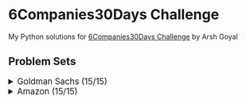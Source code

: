 # 6Companies30Days Challenge

My Python solutions for [6Companies30Days Challenge](https://www.youtube.com/watch?v=8ESo_bXhRC4) by Arsh Goyal

## Problem Sets

<details>
<summary style="font-size: 1.2em">Goldman Sachs (15/15)</summary>

| Sr  | [Problems](./30DaysChallenge/Day1-5_GS)          | TryIt                                                                                                                                  | Status |
| --- | ------------------------------------------------ | -------------------------------------------------------------------------------------------------------------------------------------- | ------ |
| 1   | [Print Anagrams Together]                        | [![Problem Link](./photos/gfg.svg)](https://practice.geeksforgeeks.org/problems/print-anagrams-together/1/#)                           | ✅     |
| 2   | [Overlapping Rectangles]                         | [![Problem Link](./photos/gfg.svg)](https://practice.geeksforgeeks.org/problems/overlapping-rectangles1924/1/)                         | ✅     |
| 3   | [Count the subarrays having product less than k] | [![Problem Link](./photos/gfg.svg)](https://practice.geeksforgeeks.org/problems/count-the-subarrays-having-product-less-than-k1708/1/) | ✅     |
| 4   | [Run Length Encoding]                            | [![Problem Link](./photos/gfg.svg)](https://practice.geeksforgeeks.org/problems/run-length-encoding/1/)                                | ✅     |
| 5   | [Ugly Number]                                    | [![Problem Link](./photos/gfg.svg)](https://practice.geeksforgeeks.org/problems/ugly-numbers2254/1/)                                   | ✅     |
| 6   | [Greatest Common Divisor of Strings]             | [![Problem Link](./photos/lc.svg)](https://leetcode.com/problems/greatest-common-divisor-of-strings/)                                  | ✅     |
| 7   | [Find the position of M-th item]                 | [![Problem Link](./photos/gfg.svg)](https://practice.geeksforgeeks.org/problems/find-the-position-of-m-th-item1723/1#)                 | ✅     |
| 8   | [Total Decoding Messages]                        | [![Problem Link](./photos/gfg.svg)](https://practice.geeksforgeeks.org/problems/total-decoding-messages1235/1/)                        | ✅     |
| 9   | [Number following a pattern]                     | [![Problem Link](./photos/gfg.svg)](https://practice.geeksforgeeks.org/problems/number-following-a-pattern3126/1#)                     |        |
| 10  | [Max 10 numbers in a list having 10M entries]    | [![Problem Link](./photos/gfg.svg)](https://practice.geeksforgeeks.org/problems/k-largest-elements3736/1)                              | ✅     |
| 11  | [Find Missing And Repeating]                     | [![Problem Link](./photos/gfg.svg)](https://practice.geeksforgeeks.org/problems/find-missing-and-repeating2512/1/#)                    | ✅     |
| 12  | [Squares in N\*N Chessboard]                     | [![Problem Link](./photos/gfg.svg)](https://practice.geeksforgeeks.org/problems/squares-in-nn-chessboard1801/1)                        | ✅     |
| 13  | [Decode the string]                              | [![Problem Link](./photos/gfg.svg)](https://practice.geeksforgeeks.org/problems/decode-the-string2444/1)                               |        |
| 14  | [Minimum Size Subarray Sum]                      | [![Problem Link](./photos/lc.svg)](https://leetcode.com/problems/minimum-size-subarray-sum/)                                           | ✅     |
| 15  | [Array Pair Sum Divisibility Problem]            | [![Problem Link](./photos/gfg.svg)](https://practice.geeksforgeeks.org/problems/array-pair-sum-divisibility-problem3257/1#)            | ✅     |

</details>

<details>
<summary style="font-size: 1.2em">Amazon (15/15)</summary>

| Sr  | [Problems](./30DaysChallenge/Day6-10_Amazon)      | TryIt                                                                                                                                | Status |
| --- | ------------------------------------------------- | ------------------------------------------------------------------------------------------------------------------------------------ | ------ |
| 1   | [Maximum Profit]                                  | [![Problem Link](./photos/gfg.svg)](https://practice.geeksforgeeks.org/problems/maximum-profit4657/1)                                |        |
| 2   | [Longest Mountain in Array]                       | [![Problem Link](./photos/lc.svg)](https://leetcode.com/problems/longest-mountain-in-array/)                                         |        |
| 3   | [IPL 2021 - Match Day 2]                          | [![Problem Link](./photos/gfg.svg)](https://practice.geeksforgeeks.org/problems/deee0e8cf9910e7219f663c18d6d640ea0b87f87/1/)         |        |
| 4   | [Brackets in Matrix Chain Multiplication]         | [![Problem Link](./photos/gfg.svg)](https://practice.geeksforgeeks.org/problems/brackets-in-matrix-chain-multiplication1024/1/)      |        |
| 5   | [Phone directory]                                 | [![Problem Link](./photos/gfg.svg)](https://practice.geeksforgeeks.org/problems/phone-directory4628/1/)                              |        |
| 6   | [Maximum of all subarrays of size k]              | [![Problem Link](./photos/gfg.svg)](https://practice.geeksforgeeks.org/problems/maximum-of-all-subarrays-of-size-k3101/1)            |        |
| 7   | [First non-repeating character in a stream]       | [![Problem Link](./photos/gfg.svg)](https://practice.geeksforgeeks.org/problems/first-non-repeating-character-in-a-stream1216/1)     |        |
| 8   | [Count ways to N'th Stair(Order does not matter)] | [![Problem Link](./photos/gfg.svg)](https://practice.geeksforgeeks.org/problems/count-ways-to-nth-stairorder-does-not-matter1322/1/) |        |
| 9   | [Is Sudoku Valid]                                 | [![Problem Link](./photos/gfg.svg)](https://practice.geeksforgeeks.org/problems/is-sudoku-valid4820/1/)                              |        |
| 10  | [Nuts and Bolts Problem]                          | [![Problem Link](./photos/gfg.svg)](https://practice.geeksforgeeks.org/problems/nuts-and-bolts-problem0431/1)                        |        |
| 11  | [Serialize and Deserialize a Binary Tree]         | [![Problem Link](./photos/gfg.svg)](https://practice.geeksforgeeks.org/problems/serialize-and-deserialize-a-binary-tree/1)           |        |
| 12  | [Column name from a given column number]          | [![Problem Link](./photos/gfg.svg)](https://practice.geeksforgeeks.org/problems/column-name-from-a-given-column-number4244/1/)       |        |
| 13  | [Rotting Oranges]                                 | [![Problem Link](./photos/lc.svg)](https://leetcode.com/problems/rotting-oranges/)                                                   |        |
| 14  | [Burning Tree]                                    | [![Problem Link](./photos/gfg.svg)](https://practice.geeksforgeeks.org/problems/burning-tree/1/)                                     |        |
| 15  | [Delete N nodes after M nodes of a linked list]   | [![Problem Link](./photos/gfg.svg)](https://practice.geeksforgeeks.org/problems/delete-n-nodes-after-m-nodes-of-a-linked-list/1/)    |        |

</details>
